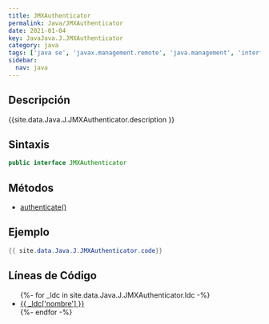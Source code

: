 ```yaml
---
title: JMXAuthenticator
permalink: Java/JMXAuthenticator
date: 2021-01-04
key: JavaJava.J.JMXAuthenticator
category: java
tags: ['java se', 'javax.management.remote', 'java.management', 'interface java', 'Java 1.5']
sidebar: 
  nav: java
---
```


## Descripción
{{site.data.Java.J.JMXAuthenticator.description }}

## Sintaxis
~~~java
public interface JMXAuthenticator
~~~

## Métodos
* [authenticate()](/Java/JMXAuthenticator/authenticate)

## Ejemplo
~~~java
{{ site.data.Java.J.JMXAuthenticator.code}}
~~~

## Líneas de Código
<ul>
{%- for _ldc in site.data.Java.J.JMXAuthenticator.ldc -%}
   <li>
       <a href="{{_ldc['url'] }}">{{ _ldc['nombre'] }}</a>
   </li>
{%- endfor -%}
</ul>
